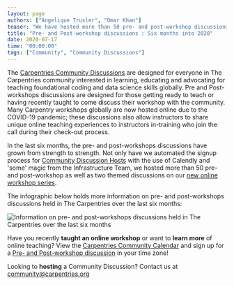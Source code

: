 ```yaml
---
layout: page
authors: ["Angelique Trusler", "Omar Khan"]
teaser: "We have hosted more than 50 pre- and post-workshop discussions between January and June 2020"
title: "Pre- and Post-workshop discussions : Six months into 2020"
date: 2020-07-17
time: "00:00:00"
tags: ["Community", "Community Discussions"]
---
```


The [Carpentries Community Discussions](https://docs.carpentries.org/topic_folders/instructor_development/community_discussions.html?) are designed for everyone in The Carpentries community interested in learning, educating and advocating for teaching foundational coding and data science skills globally. Pre and Post-workshops discussions are designed for those getting ready to teach or having recently taught to come discuss their workshop with the community. Many Carpentry workshops globally are now hosted online due to the COVID-19 pandemic; these discussions also allow instructors to share unique online teaching experiences to instructors in-training who join the call during their check-out process.

In the last six months, the pre- and post-workshops discussions have grown from strength to strength. Not only have we automated the signup process for [Community Discussion Hosts](https://docs.carpentries.org/topic_folders/instructor_development/community_discussions.html?#who-can-host) with the use of Calendly and 'some' magic from the Infrastructure Team, we hosted more than 50 pre- and post-workshop as well as two themed discussions on our [new online workshop series](https://carpentries.org/blog/2020/05/online-workshop-themed-discussions/).

The infographic below holds more information on pre- and post-workshops discussions held in The Carpentries over the last six months:

![Information on pre- and post-workshops discussions held in The Carpentries over the last six months](/blog/2020/07/Community-Discussion-Infographic-Updated.png)

Have you recently **taught an online workshop** or want to **learn more** of online teaching?  View the [Carpentries Community Calendar](https://calendar.google.com/calendar/embed?src=oseuuoht0tvjbokgg3noh8c47g%40group.calendar.google.com) and sign up for a [Pre- and Post-workshop discussion](https://pad.carpentries.org/community-discussions) in your time zone!

Looking to **hosting** a Community Discussion? Contact us at [community@carpentries.org](mailto:community@carpentries.org)
